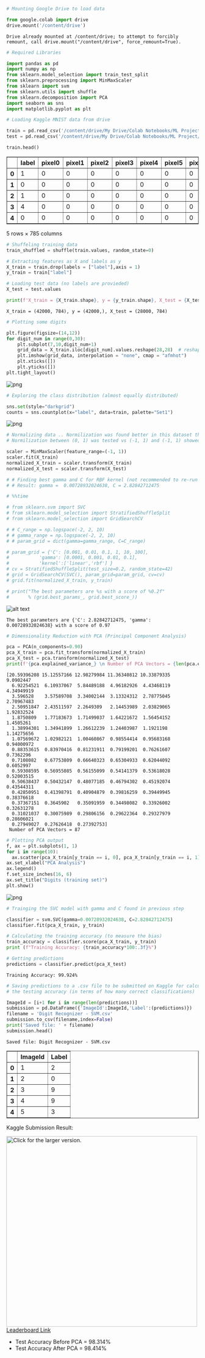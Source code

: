 ```python
# Mounting Google Drive to load data

from google.colab import drive
drive.mount('/content/drive')
```

    Drive already mounted at /content/drive; to attempt to forcibly remount, call drive.mount("/content/drive", force_remount=True).



```python
# Required Libraries

import pandas as pd
import numpy as np
from sklearn.model_selection import train_test_split
from sklearn.preprocessing import MinMaxScaler
from sklearn import svm
from sklearn.utils import shuffle
from sklearn.decomposition import PCA
import seaborn as sns
import matplotlib.pyplot as plt
```


```python
# Loading Kaggle MNIST data from drive

train = pd.read_csv('/content/drive/My Drive/Colab Notebooks/ML Project/train.csv')
test = pd.read_csv('/content/drive/My Drive/Colab Notebooks/ML Project/test.csv')

train.head()
```




<div>
<style scoped>
    .dataframe tbody tr th:only-of-type {
        vertical-align: middle;
    }

    .dataframe tbody tr th {
        vertical-align: top;
    }

    .dataframe thead th {
        text-align: right;
    }
</style>
<table border="1" class="dataframe">
  <thead>
    <tr style="text-align: right;">
      <th></th>
      <th>label</th>
      <th>pixel0</th>
      <th>pixel1</th>
      <th>pixel2</th>
      <th>pixel3</th>
      <th>pixel4</th>
      <th>pixel5</th>
      <th>pixel6</th>
      <th>pixel7</th>
      <th>pixel8</th>
      <th>pixel9</th>
      <th>pixel10</th>
      <th>pixel11</th>
      <th>pixel12</th>
      <th>pixel13</th>
      <th>pixel14</th>
      <th>pixel15</th>
      <th>pixel16</th>
      <th>pixel17</th>
      <th>pixel18</th>
      <th>pixel19</th>
      <th>pixel20</th>
      <th>pixel21</th>
      <th>pixel22</th>
      <th>pixel23</th>
      <th>pixel24</th>
      <th>pixel25</th>
      <th>pixel26</th>
      <th>pixel27</th>
      <th>pixel28</th>
      <th>pixel29</th>
      <th>pixel30</th>
      <th>pixel31</th>
      <th>pixel32</th>
      <th>pixel33</th>
      <th>pixel34</th>
      <th>pixel35</th>
      <th>pixel36</th>
      <th>pixel37</th>
      <th>pixel38</th>
      <th>...</th>
      <th>pixel744</th>
      <th>pixel745</th>
      <th>pixel746</th>
      <th>pixel747</th>
      <th>pixel748</th>
      <th>pixel749</th>
      <th>pixel750</th>
      <th>pixel751</th>
      <th>pixel752</th>
      <th>pixel753</th>
      <th>pixel754</th>
      <th>pixel755</th>
      <th>pixel756</th>
      <th>pixel757</th>
      <th>pixel758</th>
      <th>pixel759</th>
      <th>pixel760</th>
      <th>pixel761</th>
      <th>pixel762</th>
      <th>pixel763</th>
      <th>pixel764</th>
      <th>pixel765</th>
      <th>pixel766</th>
      <th>pixel767</th>
      <th>pixel768</th>
      <th>pixel769</th>
      <th>pixel770</th>
      <th>pixel771</th>
      <th>pixel772</th>
      <th>pixel773</th>
      <th>pixel774</th>
      <th>pixel775</th>
      <th>pixel776</th>
      <th>pixel777</th>
      <th>pixel778</th>
      <th>pixel779</th>
      <th>pixel780</th>
      <th>pixel781</th>
      <th>pixel782</th>
      <th>pixel783</th>
    </tr>
  </thead>
  <tbody>
    <tr>
      <th>0</th>
      <td>1</td>
      <td>0</td>
      <td>0</td>
      <td>0</td>
      <td>0</td>
      <td>0</td>
      <td>0</td>
      <td>0</td>
      <td>0</td>
      <td>0</td>
      <td>0</td>
      <td>0</td>
      <td>0</td>
      <td>0</td>
      <td>0</td>
      <td>0</td>
      <td>0</td>
      <td>0</td>
      <td>0</td>
      <td>0</td>
      <td>0</td>
      <td>0</td>
      <td>0</td>
      <td>0</td>
      <td>0</td>
      <td>0</td>
      <td>0</td>
      <td>0</td>
      <td>0</td>
      <td>0</td>
      <td>0</td>
      <td>0</td>
      <td>0</td>
      <td>0</td>
      <td>0</td>
      <td>0</td>
      <td>0</td>
      <td>0</td>
      <td>0</td>
      <td>0</td>
      <td>...</td>
      <td>0</td>
      <td>0</td>
      <td>0</td>
      <td>0</td>
      <td>0</td>
      <td>0</td>
      <td>0</td>
      <td>0</td>
      <td>0</td>
      <td>0</td>
      <td>0</td>
      <td>0</td>
      <td>0</td>
      <td>0</td>
      <td>0</td>
      <td>0</td>
      <td>0</td>
      <td>0</td>
      <td>0</td>
      <td>0</td>
      <td>0</td>
      <td>0</td>
      <td>0</td>
      <td>0</td>
      <td>0</td>
      <td>0</td>
      <td>0</td>
      <td>0</td>
      <td>0</td>
      <td>0</td>
      <td>0</td>
      <td>0</td>
      <td>0</td>
      <td>0</td>
      <td>0</td>
      <td>0</td>
      <td>0</td>
      <td>0</td>
      <td>0</td>
      <td>0</td>
    </tr>
    <tr>
      <th>1</th>
      <td>0</td>
      <td>0</td>
      <td>0</td>
      <td>0</td>
      <td>0</td>
      <td>0</td>
      <td>0</td>
      <td>0</td>
      <td>0</td>
      <td>0</td>
      <td>0</td>
      <td>0</td>
      <td>0</td>
      <td>0</td>
      <td>0</td>
      <td>0</td>
      <td>0</td>
      <td>0</td>
      <td>0</td>
      <td>0</td>
      <td>0</td>
      <td>0</td>
      <td>0</td>
      <td>0</td>
      <td>0</td>
      <td>0</td>
      <td>0</td>
      <td>0</td>
      <td>0</td>
      <td>0</td>
      <td>0</td>
      <td>0</td>
      <td>0</td>
      <td>0</td>
      <td>0</td>
      <td>0</td>
      <td>0</td>
      <td>0</td>
      <td>0</td>
      <td>0</td>
      <td>...</td>
      <td>0</td>
      <td>0</td>
      <td>0</td>
      <td>0</td>
      <td>0</td>
      <td>0</td>
      <td>0</td>
      <td>0</td>
      <td>0</td>
      <td>0</td>
      <td>0</td>
      <td>0</td>
      <td>0</td>
      <td>0</td>
      <td>0</td>
      <td>0</td>
      <td>0</td>
      <td>0</td>
      <td>0</td>
      <td>0</td>
      <td>0</td>
      <td>0</td>
      <td>0</td>
      <td>0</td>
      <td>0</td>
      <td>0</td>
      <td>0</td>
      <td>0</td>
      <td>0</td>
      <td>0</td>
      <td>0</td>
      <td>0</td>
      <td>0</td>
      <td>0</td>
      <td>0</td>
      <td>0</td>
      <td>0</td>
      <td>0</td>
      <td>0</td>
      <td>0</td>
    </tr>
    <tr>
      <th>2</th>
      <td>1</td>
      <td>0</td>
      <td>0</td>
      <td>0</td>
      <td>0</td>
      <td>0</td>
      <td>0</td>
      <td>0</td>
      <td>0</td>
      <td>0</td>
      <td>0</td>
      <td>0</td>
      <td>0</td>
      <td>0</td>
      <td>0</td>
      <td>0</td>
      <td>0</td>
      <td>0</td>
      <td>0</td>
      <td>0</td>
      <td>0</td>
      <td>0</td>
      <td>0</td>
      <td>0</td>
      <td>0</td>
      <td>0</td>
      <td>0</td>
      <td>0</td>
      <td>0</td>
      <td>0</td>
      <td>0</td>
      <td>0</td>
      <td>0</td>
      <td>0</td>
      <td>0</td>
      <td>0</td>
      <td>0</td>
      <td>0</td>
      <td>0</td>
      <td>0</td>
      <td>...</td>
      <td>0</td>
      <td>0</td>
      <td>0</td>
      <td>0</td>
      <td>0</td>
      <td>0</td>
      <td>0</td>
      <td>0</td>
      <td>0</td>
      <td>0</td>
      <td>0</td>
      <td>0</td>
      <td>0</td>
      <td>0</td>
      <td>0</td>
      <td>0</td>
      <td>0</td>
      <td>0</td>
      <td>0</td>
      <td>0</td>
      <td>0</td>
      <td>0</td>
      <td>0</td>
      <td>0</td>
      <td>0</td>
      <td>0</td>
      <td>0</td>
      <td>0</td>
      <td>0</td>
      <td>0</td>
      <td>0</td>
      <td>0</td>
      <td>0</td>
      <td>0</td>
      <td>0</td>
      <td>0</td>
      <td>0</td>
      <td>0</td>
      <td>0</td>
      <td>0</td>
    </tr>
    <tr>
      <th>3</th>
      <td>4</td>
      <td>0</td>
      <td>0</td>
      <td>0</td>
      <td>0</td>
      <td>0</td>
      <td>0</td>
      <td>0</td>
      <td>0</td>
      <td>0</td>
      <td>0</td>
      <td>0</td>
      <td>0</td>
      <td>0</td>
      <td>0</td>
      <td>0</td>
      <td>0</td>
      <td>0</td>
      <td>0</td>
      <td>0</td>
      <td>0</td>
      <td>0</td>
      <td>0</td>
      <td>0</td>
      <td>0</td>
      <td>0</td>
      <td>0</td>
      <td>0</td>
      <td>0</td>
      <td>0</td>
      <td>0</td>
      <td>0</td>
      <td>0</td>
      <td>0</td>
      <td>0</td>
      <td>0</td>
      <td>0</td>
      <td>0</td>
      <td>0</td>
      <td>0</td>
      <td>...</td>
      <td>0</td>
      <td>0</td>
      <td>0</td>
      <td>0</td>
      <td>0</td>
      <td>0</td>
      <td>0</td>
      <td>0</td>
      <td>0</td>
      <td>0</td>
      <td>0</td>
      <td>0</td>
      <td>0</td>
      <td>0</td>
      <td>0</td>
      <td>0</td>
      <td>0</td>
      <td>0</td>
      <td>0</td>
      <td>0</td>
      <td>0</td>
      <td>0</td>
      <td>0</td>
      <td>0</td>
      <td>0</td>
      <td>0</td>
      <td>0</td>
      <td>0</td>
      <td>0</td>
      <td>0</td>
      <td>0</td>
      <td>0</td>
      <td>0</td>
      <td>0</td>
      <td>0</td>
      <td>0</td>
      <td>0</td>
      <td>0</td>
      <td>0</td>
      <td>0</td>
    </tr>
    <tr>
      <th>4</th>
      <td>0</td>
      <td>0</td>
      <td>0</td>
      <td>0</td>
      <td>0</td>
      <td>0</td>
      <td>0</td>
      <td>0</td>
      <td>0</td>
      <td>0</td>
      <td>0</td>
      <td>0</td>
      <td>0</td>
      <td>0</td>
      <td>0</td>
      <td>0</td>
      <td>0</td>
      <td>0</td>
      <td>0</td>
      <td>0</td>
      <td>0</td>
      <td>0</td>
      <td>0</td>
      <td>0</td>
      <td>0</td>
      <td>0</td>
      <td>0</td>
      <td>0</td>
      <td>0</td>
      <td>0</td>
      <td>0</td>
      <td>0</td>
      <td>0</td>
      <td>0</td>
      <td>0</td>
      <td>0</td>
      <td>0</td>
      <td>0</td>
      <td>0</td>
      <td>0</td>
      <td>...</td>
      <td>0</td>
      <td>0</td>
      <td>0</td>
      <td>0</td>
      <td>0</td>
      <td>0</td>
      <td>0</td>
      <td>0</td>
      <td>0</td>
      <td>0</td>
      <td>0</td>
      <td>0</td>
      <td>0</td>
      <td>0</td>
      <td>0</td>
      <td>0</td>
      <td>0</td>
      <td>0</td>
      <td>0</td>
      <td>0</td>
      <td>0</td>
      <td>0</td>
      <td>0</td>
      <td>0</td>
      <td>0</td>
      <td>0</td>
      <td>0</td>
      <td>0</td>
      <td>0</td>
      <td>0</td>
      <td>0</td>
      <td>0</td>
      <td>0</td>
      <td>0</td>
      <td>0</td>
      <td>0</td>
      <td>0</td>
      <td>0</td>
      <td>0</td>
      <td>0</td>
    </tr>
  </tbody>
</table>
<p>5 rows × 785 columns</p>
</div>




```python
# Shuffeling training data
train_shuffled = shuffle(train.values, random_state=0)

# Extracting features as X and labels as y
X_train = train.drop(labels = ["label"],axis = 1) 
y_train = train["label"]

# Loading test data (no labels are provieded)
X_test = test.values

print(f'X_train = {X_train.shape}, y = {y_train.shape}, X_test = {X_test.shape}')
```

    X_train = (42000, 784), y = (42000,), X_test = (28000, 784)



```python
# Plotting some digits

plt.figure(figsize=(14,12))
for digit_num in range(0,30):
    plt.subplot(7,10,digit_num+1)
    grid_data = X_train.iloc[digit_num].values.reshape(28,28)  # reshape from 1d to 2d pixel array
    plt.imshow(grid_data, interpolation = "none", cmap = "afmhot")
    plt.xticks([])
    plt.yticks([])
plt.tight_layout()
```


![png](output_4_0.png)



```python
# Exploring the class distribution (almost equally distributed)

sns.set(style="darkgrid")
counts = sns.countplot(x="label", data=train, palette="Set1")
```


![png](output_5_0.png)



```python
# Normalizing data .. Normilization was found better in this dataset than Standardization
# Normilization between (0, 1) was tested vs (-1, 1) and (-1, 1) showed better results

scaler = MinMaxScaler(feature_range=(-1, 1))
scaler.fit(X_train)
normalized_X_train = scaler.transform(X_train)
normalized_X_test = scaler.transform(X_test)
```


```python
# # Finding best gamma and C for RBF kernel (not recommended to re-run as it consumes too much time)
# # Result: gamma =  0.00728932024638, C = 2.82842712475

# %%time

# from sklearn.svm import SVC
# from sklearn.model_selection import StratifiedShuffleSplit
# from sklearn.model_selection import GridSearchCV

# # C_range = np.logspace(-2, 2, 10)
# # gamma_range = np.logspace(-2, 2, 10)
# # param_grid = dict(gamma=gamma_range, C=C_range)

# param_grid = {'C': [0.001, 0.01, 0.1, 1, 10, 100],
#           'gamma': [0.0001, 0.001, 0.01, 0.1],
#           'kernel':['linear','rbf'] }
# cv = StratifiedShuffleSplit(test_size=0.2, random_state=42)
# grid = GridSearchCV(SVC(), param_grid=param_grid, cv=cv)
# grid.fit(normalized_X_train, y_train)

# print("The best parameters are %s with a score of %0.2f"
#       % (grid.best_params_, grid.best_score_))
```

![alt text](https://scikit-learn.org/dev/_images/sphx_glr_plot_rbf_parameters_002.png)


```
The best parameters are {'C': 2.82842712475, 'gamma': 0.00728932024638} with a score of 0.97
```




```python
# Dimensionality Reduction with PCA (Principal Component Analysis)

pca = PCA(n_components=0.90)
pca_X_train = pca.fit_transform(normalized_X_train)
pca_X_test = pca.transform(normalized_X_test)
print(f'{pca.explained_variance_} \n Number of PCA Vectors = {len(pca.explained_variance_)}' )
```

    [20.59396208 15.12557166 12.98279984 11.36340812 10.33879335  9.0902447
      6.92254521  6.10937067  5.84489188  4.96182926  4.43468119  4.34949919
      3.596528    3.57589708  3.34002144  3.13324312  2.78775045  2.70967483
      2.50951847  2.43511597  2.2649309   2.14453989  2.03829065  1.92832524
      1.8750809   1.77183673  1.71499037  1.64221672  1.56454152  1.4505261
      1.38994301  1.34941899  1.26612239  1.24403987  1.1921198   1.14275656
      1.07569672  1.02982121  1.00460867  0.98554414  0.95683168  0.94000972
      0.88353615  0.83970416  0.81231911  0.79199201  0.76261607  0.7362296
      0.7108082   0.67753809  0.66640323  0.65304933  0.62044092  0.6052997
      0.59308595  0.56955085  0.56155099  0.54141379  0.53618028  0.52003515
      0.50638437  0.50432147  0.48077185  0.46794302  0.45192074  0.43544311
      0.42850951  0.41398791  0.40904879  0.39816259  0.39449945  0.38376618
      0.37367151  0.3645902   0.35091959  0.34498082  0.33926002  0.32631278
      0.31021037  0.30075989  0.29806156  0.29622364  0.29327979  0.28606021
      0.27949027  0.27626418  0.27392753] 
     Number of PCA Vectors = 87



```python
# Plotting PCA output
f, ax = plt.subplots(1, 1)
for i in range(10):
  ax.scatter(pca_X_train[y_train == i, 0], pca_X_train[y_train == i, 1], label=i)
ax.set_xlabel("PCA Analysis")
ax.legend()
f.set_size_inches(16, 6)
ax.set_title("Digits (training set)")
plt.show()
```


![png](output_10_0.png)



```python
# Trainging the SVC model with gamma and C found in previous step

classifier = svm.SVC(gamma=0.00728932024638, C=2.82842712475)
classifier.fit(pca_X_train, y_train)

# Calculating the training accuracy (to measure the bias)
train_accuracy = classifier.score(pca_X_train, y_train)
print (f"Training Accuracy: {train_accuracy*100:.3f}%")

# Getting predictions 
predictions = classifier.predict(pca_X_test)
```

    Training Accuracy: 99.924%



```python
# Saving predictions to a .csv file to be submitted on Kaggle for calculating 
# the testing accuracy (in terms of how many correct classifications)

ImageId = [i+1 for i in range(len(predictions))]
submission = pd.DataFrame({'ImageId':ImageId,'Label':(predictions)})
filename = 'Digit Recognizer - SVM.csv'
submission.to_csv(filename,index=False)
print('Saved file: ' + filename)
submission.head()
```

    Saved file: Digit Recognizer - SVM.csv





<div>
<style scoped>
    .dataframe tbody tr th:only-of-type {
        vertical-align: middle;
    }

    .dataframe tbody tr th {
        vertical-align: top;
    }

    .dataframe thead th {
        text-align: right;
    }
</style>
<table border="1" class="dataframe">
  <thead>
    <tr style="text-align: right;">
      <th></th>
      <th>ImageId</th>
      <th>Label</th>
    </tr>
  </thead>
  <tbody>
    <tr>
      <th>0</th>
      <td>1</td>
      <td>2</td>
    </tr>
    <tr>
      <th>1</th>
      <td>2</td>
      <td>0</td>
    </tr>
    <tr>
      <th>2</th>
      <td>3</td>
      <td>9</td>
    </tr>
    <tr>
      <th>3</th>
      <td>4</td>
      <td>9</td>
    </tr>
    <tr>
      <th>4</th>
      <td>5</td>
      <td>3</td>
    </tr>
  </tbody>
</table>
</div>



Kaggle Submission Result:

<a href="https://drive.google.com/uc?export=view&id=16n-tsBjTTB4ahl2S2G8cRV-kjgKjdlJ7"><img src="https://drive.google.com/uc?export=view&id=16n-tsBjTTB4ahl2S2G8cRV-kjgKjdlJ7" style="width: 500px; max-width: 100%; height: auto" title="Click for the larger version." /></a>
[Leaderboard Link](https://www.kaggle.com/c/digit-recognizer/leaderboard#score)

*   Test Accuracy Before PCA = 98.314%
*   Test Accuracy After PCA = 98.414%



